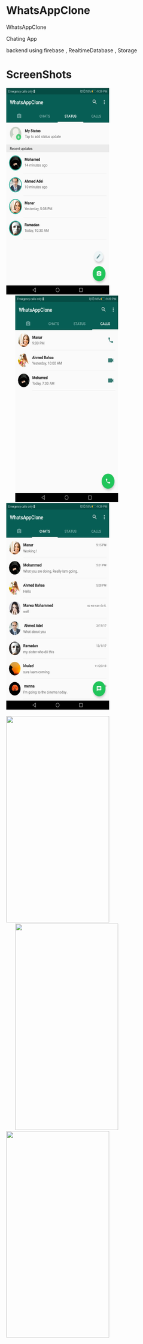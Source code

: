 # WhatsAppClone



WhatsAppClone 


Chating App

backend using firebase , RealtimeDatabase , Storage 


# ScreenShots





<img height=550 width=275 src="WhatsApp Image 2019-11-26 at 9.40.52 PM(1).jpeg"> <img height=550 width=275 src="WhatsApp Image 2019-11-26 at 9.40.52 PM(2).jpeg" hspace=24/><img height=550 width=275 src="WhatsApp Image 2019-11-26 at 9.40.52 PM.jpeg"/> 



<img height=550 width=275 src="WhatsApp Image 2019-09-22 at 6.51.10 PM.jpeg"><img height=550 width=275 src="WhatsApp Image 2019-09-22 at 6.49.20 PM.jpeg" hspace=24/><img height=550 width=275 src="WhatsApp Image 2019-09-22 at 6.49.49 PM.jpeg"/> 





